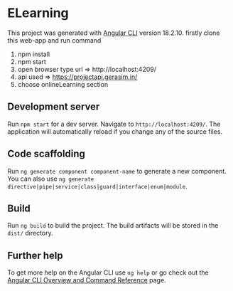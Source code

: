 # ELearning

This project was generated with [Angular CLI](https://github.com/angular/angular-cli) version 18.2.10.
firstly clone this web-app and run command 
1. npm install
2. npm start
3. open browser type url => http://localhost:4209/
4. api used => https://projectapi.gerasim.in/
5. choose onlineLearning section

## Development server

Run `npm start` for a dev server. Navigate to `http://localhost:4209/`. The application will automatically reload if you change any of the source files.

## Code scaffolding

Run `ng generate component component-name` to generate a new component. You can also use `ng generate directive|pipe|service|class|guard|interface|enum|module`.

## Build

Run `ng build` to build the project. The build artifacts will be stored in the `dist/` directory.



## Further help

To get more help on the Angular CLI use `ng help` or go check out the [Angular CLI Overview and Command Reference](https://angular.dev/tools/cli) page.
